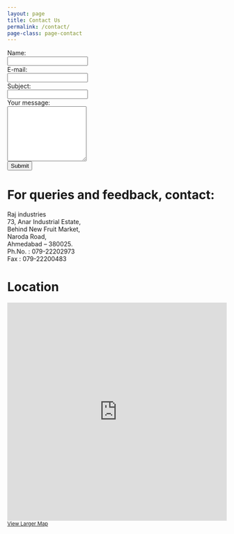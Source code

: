 ```yaml
---
layout: page
title: Contact Us
permalink: /contact/
page-class: page-contact
---
```


<form action="https://docs.google.com/forms/d/1wMdze3pOYdAcOo0_POoaZfv-uiInBTK42CB2Hdgat5g/formResponse" id="ss-form" method="post" name="ss-form" onsubmit="" target="_blank"><div class="ss-form-question errorbox-good"><div class="ss-item ss-item-required ss-text" dir="ltr"><div class="ss-form-entry"><div class="ss-q-title"><label class="ss-q-item-label aria-todo" for="entry_958898903">Name:</label></div><div class="ss-q-help ss-secondary-text" dir="ltr"></div><input class="ss-q-short" dir="auto" id="entry_958898903" name="entry.958898903" required="" title="" type="text" value=""></div></div></div><div class="ss-form-question errorbox-good"><div class="ss-item ss-item-required ss-text" dir="ltr"><div class="ss-form-entry"><div class="ss-q-title"><label class="ss-q-item-label aria-todo" for="entry_1098950347">E-mail:</label></div><div class="ss-q-help ss-secondary-text" dir="ltr"></div><input class="ss-q-short" dir="auto" id="entry_1098950347" name="entry.1098950347" required="" title="Please enter correct email address." type="email" value=""></div></div></div><div class="ss-form-question errorbox-good"><div class="ss-item ss-item-required ss-text" dir="ltr"><div class="ss-form-entry"><div class="ss-q-title"><label class="ss-q-item-label aria-todo" for="entry_1775982493">Subject:</label></div><div class="ss-q-help ss-secondary-text" dir="ltr"></div><input class="ss-q-short" dir="auto" id="entry_1775982493" name="entry.1775982493" required="" title="" type="text" value=""></div></div></div><div class="ss-form-question errorbox-good"><div class="ss-item ss-item-required ss-paragraph-text" dir="ltr"><div class="ss-form-entry"><div class="ss-q-title"><label class="ss-q-item-label aria-todo" for="entry_1758332171">Your message:</label></div><div class="ss-q-help ss-secondary-text" dir="ltr"></div><textarea class="ss-q-long" cols="0" dir="auto" id="entry_1758332171" name="entry.1758332171" required="" rows="8"></textarea></div></div></div><div class="ss-item ss-navigate"><input id="ss-submit" name="submit" type="submit" value="Submit"></div></form>

# For queries and feedback, contact:

Raj industries  
73, Anar Industrial Estate,  
Behind New Fruit Market,  
Naroda Road,  
Ahmedabad – 380025.  
Ph.No. : 079-22202973  
Fax : 079-22200483

# Location

<iframe width="100%" height="500" frameborder="0" scrolling="no" marginheight="0" marginwidth="0" src="https://maps.google.co.in/maps?f=q&amp;source=s_q&amp;hl=en&amp;geocode=&amp;q=New+Fruit+Market,+Naroda&amp;aq=&amp;sll=23.045774,72.616625&amp;sspn=0.048968,0.084543&amp;ie=UTF8&amp;hq=New+Fruit+Market,+Naroda&amp;hnear=&amp;t=m&amp;cid=934180680884594117&amp;ll=23.049249,72.62495&amp;spn=0.063183,0.077162&amp;z=14&amp;iwloc=A&amp;output=embed"></iframe><small><a href="https://maps.google.co.in/maps?f=q&amp;source=embed&amp;hl=en&amp;geocode=&amp;q=New+Fruit+Market,+Naroda&amp;aq=&amp;sll=23.045774,72.616625&amp;sspn=0.048968,0.084543&amp;ie=UTF8&amp;hq=New+Fruit+Market,+Naroda&amp;hnear=&amp;t=m&amp;cid=934180680884594117&amp;ll=23.049249,72.62495&amp;spn=0.063183,0.077162&amp;z=14&amp;iwloc=A">View Larger Map</a></small>